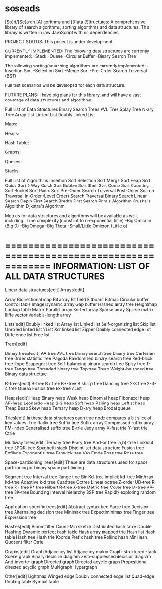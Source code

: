 soseads
=======

[So]rt/[Se]arch [A]lgorithms and [D]ata [S]tructures: A comprehensive library of search algorithms, sorting algorithms and data structures. This library is written in raw JavaScript with no dependencies.

PROJECT STATUS: This project is under development. 

CURRENTLY IMPLEMENTED:
The following data structures are currently implemented:
-Stack
-Queue
-Circular Buffer
-Binary Search Tree

The following sorting/searching algorithms are currently implemented:
-Insertion Sort
-Selection Sort
-Merge Sort
-Pre-Order Search Traversal (BST)

Full test scenarios will be developed for each data structure.

FUTURE PLANS:
I have big plans for this library, and will have a vast coverage of data structures and algorithms.

Full List of Data Structures
Binary Search Trees
AVL Tree
Splay Tree
N-ary Tree
Array List
Linked List
Doubly Linked List

Maps:

Heaps:

Hash Tables:

Graphs:

Queues:

Stacks:

Full List of Algorithms
Insertion Sort
Selection Sort
Merge Sort
Heap Sort
Quick Sort
3 Way Quick Sort
Bubble Sort
Shell Sort
Comb Sort
Counting Sort
Bucket Sort
Radix Sort
Pre-Order Search Traversal
Post-Order Search Traversal
In-Order (Level Order) Search Traversal
Binary Search
Linear Search
Depth First Search
Bredth First Search
Prim's Algorithm
Kruskal's Algorithm
Dijkstra's Algorithm

Metrics for data structures and algorithms will be available as well, including:
Time complexity (constant to n-exponential time)
-Big Omicron (Big O)
-Big Omega
-Big Theta
-Small/Little Omicron (Little o)


============================================================
INFORMATION: LIST OF ALL DATA STRUCTURES
============================================================

Linear data structures[edit]
Arrays[edit]

Array
Bidirectional map
Bit array
Bit field
Bitboard
Bitmap
Circular buffer
Control table
Image
Dynamic array
Gap buffer
Hashed array tree
Heightmap
Lookup table
Matrix
Parallel array
Sorted array
Sparse array
Sparse matrix
Iliffe vector
Variable-length array

Lists[edit]
Doubly linked list
Array list
Linked list
Self-organizing list
Skip list
Unrolled linked list
VList
Xor linked list
Zipper
Doubly connected edge list
Difference list
Free list

Trees[edit]

Binary trees[edit]
AA tree
AVL tree
Binary search tree
Binary tree
Cartesian tree
Order statistic tree
Pagoda
Randomized binary search tree
Red-black tree
Rope
Scapegoat tree
Self-balancing binary search tree
Splay tree
T-tree
Tango tree
Threaded binary tree
Top tree
Treap
Weight-balanced tree
Binary data structure

B-trees[edit]
B-tree
B+ tree
B*-tree
B sharp tree
Dancing tree
2-3 tree
2-3-4 tree
Queap
Fusion tree
Bx-tree
AList

Heaps[edit]
Heap
Binary heap
Weak heap
Binomial heap
Fibonacci heap
AF-heap
Leonardo Heap
2-3 heap
Soft heap
Pairing heap
Leftist heap
Treap
Beap
Skew heap
Ternary heap
D-ary heap
Brodal queue


Tries[edit]
In these data structures each tree node compares a bit slice of key values.
Trie
Radix tree
Suffix tree
Suffix array
Compressed suffix array
FM-index
Generalised suffix tree
B-trie
Judy array
X-fast trie
Y-fast trie
Ctrie

Multiway trees[edit]
Ternary tree
K-ary tree
And–or tree
(a,b)-tree
Link/cut tree
SPQR-tree
Spaghetti stack
Disjoint-set data structure
Fusion tree
Enfilade
Exponential tree
Fenwick tree
Van Emde Boas tree
Rose tree


Space-partitioning trees[edit]
These are data structures used for space partitioning or binary space partitioning.

Segment tree
Interval tree
Range tree
Bin
Kd-tree
Implicit kd-tree
Min/max kd-tree
Adaptive k-d tree
Quadtree
Octree
Linear octree
Z-order
UB-tree
R-tree
R+ tree
R* tree
Hilbert R-tree
X-tree
Metric tree
Cover tree
M-tree
VP-tree
BK-tree
Bounding interval hierarchy
BSP tree
Rapidly exploring random tree

Application-specific trees[edit]
Abstract syntax tree
Parse tree
Decision tree
Alternating decision tree
Minimax tree
Expectiminimax tree
Finger tree
Expression tree

Hashes[edit]
Bloom filter
Count-Min sketch
Distributed hash table
Double Hashing
Dynamic perfect hash table
Hash array mapped trie
Hash list
Hash table
Hash tree
Hash trie
Koorde
Prefix hash tree
Rolling hash
MinHash
Quotient filter
Ctrie

Graphs[edit]
Graph
Adjacency list
Adjacency matrix
Graph-structured stack
Scene graph
Binary decision diagram
Zero-suppressed decision diagram
And-inverter graph
Directed graph
Directed acyclic graph
Propositional directed acyclic graph
Multigraph
Hypergraph

Other[edit]
Lightmap
Winged edge
Doubly connected edge list
Quad-edge
Routing table
Symbol table
